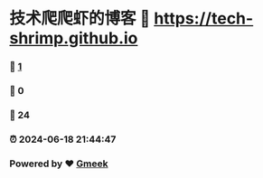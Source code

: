 # 技术爬爬虾的博客 :link: https://tech-shrimp.github.io 
### :page_facing_up: [1](https://tech-shrimp.github.io/tag.html) 
### :speech_balloon: 0 
### :hibiscus: 24 
### :alarm_clock: 2024-06-18 21:44:47 
### Powered by :heart: [Gmeek](https://github.com/Meekdai/Gmeek)
